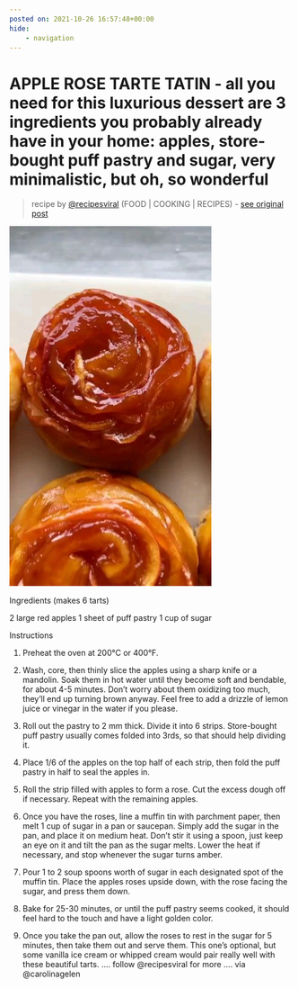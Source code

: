 ```yaml
---
posted on: 2021-10-26 16:57:48+00:00
hide:
    - navigation
---
```


# APPLE ROSE TARTE TATIN - all you need for this luxurious dessert are 3 ingredients you probably already have in your home: apples, store-bought puff pastry and sugar, very minimalistic, but oh, so wonderful  

> recipe by [@recipesviral](https://www.instagram.com/recipesviral/) 
(FOOD | COOKING | RECIPES) - [see original post](https://instagram.com/p/CVf9JMKKIIS)

![](../img/recipesviral_26-10-2021_1610.png)


Ingredients (makes 6 tarts)

2 large red apples
1 sheet of puff pastry
1 cup of sugar

Instructions 

1. Preheat the oven at 200°C or 400°F. 

2. Wash, core, then thinly slice the apples using a sharp knife or a mandolin. Soak them in hot water until they become soft and bendable, for about 4-5 minutes. Don’t worry about them oxidizing too much, they’ll end up turning brown anyway. Feel free to add a drizzle of lemon juice or vinegar in the water if you please. 

3. Roll out the pastry to 2 mm thick. Divide it into 6 strips. Store-bought puff pastry usually comes folded into 3rds, so that should help dividing it. 

4. Place 1/6 of the apples on the top half of each strip, then fold the puff pastry in half to seal the apples in. 

5. Roll the strip filled with apples to form a rose. Cut the excess dough off if necessary. Repeat with the remaining apples. 

6. Once you have the roses, line a muffin tin with parchment paper, then melt 1 cup of sugar in a pan or saucepan. Simply add the sugar in the pan, and place it on medium heat. Don’t stir it using a spoon, just keep an eye on it and tilt the pan as the sugar melts. Lower the heat if necessary, and stop whenever the sugar turns amber. 

7. Pour 1 to 2 soup spoons worth of sugar in each designated spot of the muffin tin. Place the apples roses upside down, with the rose facing the sugar, and press them down. 

8. Bake for 25-30 minutes, or until the puff pastry seems cooked, it should feel hard to the touch and have a light golden color. 

9. Once you take the pan out, allow the roses to rest in the sugar for 5 minutes, then take them out and serve them. This one’s optional, but some vanilla ice cream or whipped cream would pair really well with these beautiful tarts.
....
follow @recipesviral for more
....
via @carolinagelen 